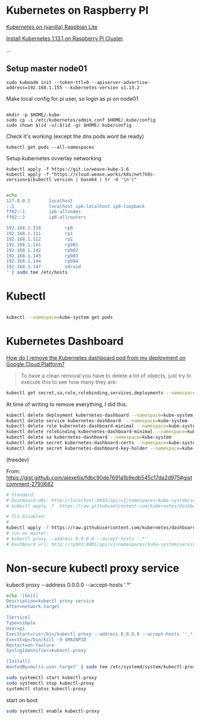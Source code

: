 # Kubernetes on Raspberry PI

[Kubernetes on (vanilla) Raspbian Lite](https://gist.github.com/alexellis/fdbc90de7691a1b9edb545c17da2d975)

[Install Kubernetes 1.13.1 on Raspberry Pi Cluster](https://gist.github.com/alexellis/fdbc90de7691a1b9edb545c17da2d975#gistcomment-2793682)


...

## Setup master node01


```
sudo kubeadm init --token-ttl=0 --apiserver-advertise-address=192.168.1.155 --kubernetes-version v1.13.2
```
Make local config for pi user, so login as pi on node01

```

mkdir -p $HOME/.kube
sudo cp -i /etc/kubernetes/admin.conf $HOME/.kube/config
sudo chown $(id -u):$(id -g) $HOME/.kube/config

```


Check it's working (except the dns pods wont be ready)

```
kubectl get pods --all-namespaces

```

Setup kubernetes ovverlay networking

```
kubectl apply -f https://git.io/weave-kube-1.6
kubectl apply -f "https://cloud.weave.works/k8s/net?k8s-version=$(kubectl version | base64 | tr -d '\n')"
```






```sh

echo '
127.0.0.1       localhost
::1             localhost ip6-localhost ip6-loopback
ff02::1         ip6-allnodes
ff02::2         ip6-allrouters

192.168.1.110         rp0
192.168.1.111         rp1
192.168.1.112         rp2
192.168.1.141         rpb01
192.168.1.142         rpb02
192.168.1.143         rpb03
192.168.1.144         rpb04
192.168.1.147         odroid
' | sudo tee /etc/hosts


```


# Kubectl

```sh

kubectl --namespace=kube-system get pods

```

# Kubernetes Dashboard

[How do I remove the Kubernetes dashboard pod from my deployment on Google Cloud Platform?](https://stackoverflow.com/questions/46173307/how-do-i-remove-the-kubernetes-dashboard-pod-from-my-deployment-on-google-cloud)

> To have a clean removal you have to delete a lot of objects, just try to execute this to see how many they are:

```sh
kubectl get secret,sa,role,rolebinding,services,deployments --namespace=kube-system | grep dashboard
```
At time of writing to remove everything, I did this:

```sh
kubectl delete deployment kubernetes-dashboard --namespace=kube-system
kubectl delete service kubernetes-dashboard  --namespace=kube-system
kubectl delete role kubernetes-dashboard-minimal --namespace=kube-system
kubectl delete rolebinding kubernetes-dashboard-minimal --namespace=kube-system
kubectl delete sa kubernetes-dashboard --namespace=kube-system
kubectl delete secret kubernetes-dashboard-certs --namespace=kube-system
kubectl delete secret kubernetes-dashboard-key-holder --namespace=kube-system
```

(freedev)



From: https://gist.github.com/alexellis/fdbc90de7691a1b9edb545c17da2d975#gistcomment-2793682

```sh
# Standard:
# Dashboard URL: http://localhost:8001/api/v1/namespaces/kube-system/services/https:kubernetes-dashboard:/proxy/
# kubectl apply -f  https://raw.githubusercontent.com/kubernetes/dashboard/v1.10.1/src/deploy/recommended/kubernetes-dashboard-arm.yaml

# TLS Disabled:
#
kubectl apply -f https://raw.githubusercontent.com/kubernetes/dashboard/v1.10.1/src/deploy/alternative/kubernetes-dashboard-arm.yaml
# run on master:
# kubectl proxy --address 0.0.0.0 --accept-hosts '.*'
# Dashboard url: http://rpb01:8001/api/v1/namespaces/kube-system/services/http:kubernetes-dashboard:/proxy/


```

# Non-secure kubectl proxy service

kubectl proxy --address 0.0.0.0 --accept-hosts '.*'

```sh
echo '[Unit]
Description=kubectl proxy service
After=network.target

[Service]
Type=simple
User=pi
ExecStart=/usr/bin/kubectl proxy --address 0.0.0.0 --accept-hosts ''.*''
ExecStop=/bin/kill -9 $MAINPID
Restart=on-failure
SyslogIdentifier=kubectl-proxy

[Install]
WantedBy=multi-user.target' | sudo tee /etc/systemd/system/kubectl-proxy.service

```

```sh
sudo systemctl start kubectl-proxy
sudo systemctl stop kubectl-proxy
systemctl status kubectl-proxy

```

start on boot
```sh
sudo systemctl enable kubectl-proxy


```